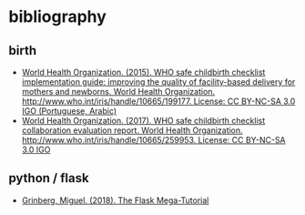 # bibliography
## birth
- [World Health Organization. (‎2015)‎. WHO safe childbirth checklist implementation guide: improving the quality of facility-based delivery for mothers and newborns. World Health Organization. http://www.who.int/iris/handle/10665/199177. License: CC BY-NC-SA 3.0 IGO (‎Portuguese, Arabic)](http://apps.who.int/iris/handle/10665/199177)
- [World Health Organization. (‎2017)‎. WHO safe childbirth checklist collaboration evaluation report. World Health Organization. http://www.who.int/iris/handle/10665/259953. License: CC BY-NC-SA 3.0 IGO](http://www.who.int/iris/handle/10665/259953)

## python / flask
- [Grinberg, Miguel. (2018). The Flask Mega-Tutorial](https://blog.miguelgrinberg.com/post/the-flask-mega-tutorial-part-i-hello-world)